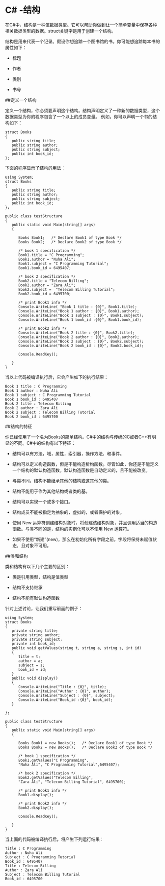 # C\# -结构
  
在C#中，结构是一种值数据类型。它可以帮助你做到让一个简单变量中保存各种相关数据类型的数据。struct关键字是用于创建一个结构。

结构是用来代表一个记录。假设你想追踪一个图书馆的书。你可能想追踪每本书的属性如下：
  
- 标题
   
- 作者
   
- 类别
   
- 书号
  
##定义一个结构
  
定义一个结构，你必须要声明这个结构。结构声明定义了一种新的数据类型，这个数据类型为你的程序包含了一个以上的成员变量。
例如，你可以声明一个书的结构如下：
  
<pre><code>struct Books
{
   public string title;
   public string author;
   public string subject;
   public int book_id;
};  
</code></pre>
  
下面的程序显示了结构的用法：
  
<pre><code>using System;
struct Books
{
   public string title;
   public string author;
   public string subject;
   public int book_id;
};  

public class testStructure
{
   public static void Main(string[] args)
   {

      Books Book1;   /* Declare Book1 of type Book */
      Books Book2;   /* Declare Book2 of type Book */

      /* book 1 specification */
      Book1.title = "C Programming";
      Book1.author = "Nuha Ali"; 
      Book1.subject = "C Programming Tutorial";
      Book1.book_id = 6495407;

      /* book 2 specification */
      Book2.title = "Telecom Billing";
      Book2.author = "Zara Ali";
      Book2.subject =  "Telecom Billing Tutorial";
      Book2.book_id = 6495700;

      /* print Book1 info */
      Console.WriteLine( "Book 1 title : {0}", Book1.title);
      Console.WriteLine("Book 1 author : {0}", Book1.author);
      Console.WriteLine("Book 1 subject : {0}", Book1.subject);
      Console.WriteLine("Book 1 book_id :{0}", Book1.book_id);

      /* print Book2 info */
      Console.WriteLine("Book 2 title : {0}", Book2.title);
      Console.WriteLine("Book 2 author : {0}", Book2.author);
      Console.WriteLine("Book 2 subject : {0}", Book2.subject);
      Console.WriteLine("Book 2 book_id : {0}", Book2.book_id);       

      Console.ReadKey();

   }
}</code></pre>
  

当以上代码被编译执行后，它会产生如下的执行结果：
  
<pre><code>Book 1 title : C Programming
Book 1 author : Nuha Ali
Book 1 subject : C Programming Tutorial
Book 1 book_id : 6495407
Book 2 title : Telecom Billing
Book 2 author : Zara Ali
Book 2 subject : Telecom Billing Tutorial
Book 2 book_id : 6495700</code></pre>
  
##结构的特征
  
你已经使用了一个名为Books的简单结构。C#中的结构与传统的C或者C++有明显的不同。C#中的结构有以下特征：

- 结构可以有方法，域，属性，索引器，操作方法，和事件。


- 结构可以定义构造函数，但是不能构造析构函数。尽管如此，你还是不能定义一个结构的默认构造函数。默认构造函数是自动定义的，且不能被改变。


- 与类不同，结构不能继承其他的结构或这其他的类。


- 结构不能用于作为其他结构或者类的基。


- 结构可以实现一个或多个接口。


- 结构成员不能被指定为抽象的，虚拟的，或者保护的对象。


- 使用 New 运算符创建结构对象时，将创建该结构对象，并且调用适当的构造函数。与类不同的是，结构的实例化可以不使用 New 运算符。


- 如果不使用“新建”(new)，那么在初始化所有字段之前，字段将保持未赋值状态，且对象不可用。
  
##类和结构
  
类和结构有以下几个主要的区别：
  
- 类是引用类型，结构是值类型
  
- 结构不支持继承
  
- 结构不能有默认构造函数

针对上述讨论，让我们重写前面的例子：
  
<pre><code>using System;
struct Books
{
   private string title;
   private string author;
   private string subject;
   private int book_id;
   public void getValues(string t, string a, string s, int id)
   {
      title = t;
      author = a;
      subject = s;
      book_id = id;
   }
   public void display()
   {
      Console.WriteLine("Title : {0}", title);
      Console.WriteLine("Author : {0}", author);
      Console.WriteLine("Subject : {0}", subject);
      Console.WriteLine("Book_id :{0}", book_id);
   }

};  

public class testStructure
{
   public static void Main(string[] args)
   {

      Books Book1 = new Books();   /* Declare Book1 of type Book */
      Books Book2 = new Books();   /* Declare Book2 of type Book */

      /* book 1 specification */
      Book1.getValues("C Programming",
      "Nuha Ali", "C Programming Tutorial",6495407);

      /* book 2 specification */
      Book2.getValues("Telecom Billing",
      "Zara Ali", "Telecom Billing Tutorial", 6495700);

      /* print Book1 info */
      Book1.display();

      /* print Book2 info */
      Book2.display(); 

      Console.ReadKey();

   }
}</code></pre>
  
当上面的代码被编译执行后，将产生下列运行结果：
 
<pre><code>Title : C Programming
Author : Nuha Ali
Subject : C Programming Tutorial
Book_id : 6495407
Title : Telecom Billing
Author : Zara Ali
Subject : Telecom Billing Tutorial
Book_id : 6495700</code></pre>
  
